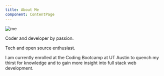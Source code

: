 ```yaml
---
title: About Me
component: ContentPage
---
```


![me](me.jpg)

Coder and developer by passion.

Tech and open source enthusiast.

I am currently enrolled at the Coding Bootcamp at UT Austin to quench my thirst for knowledge and to gain more insight into full stack web development.
